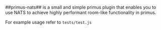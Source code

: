 ##primus-nats## is a small and simple primus plugin that enables you to use NATS to achieve highly performant room-like functionality in primus.

For example usage refer to `tests/test.js`